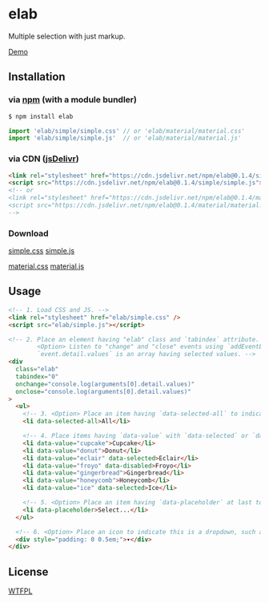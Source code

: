 # elab

Multiple selection with just markup.

[Demo](https://luncheon.github.io/elab/index.html)

## Installation

### via [npm](https://www.npmjs.com/package/elab) (with a module bundler)

```sh
$ npm install elab
```

```js
import 'elab/simple/simple.css' // or 'elab/material/material.css'
import 'elab/simple/simple.js'  // or 'elab/material/material.js'
```

### via CDN ([jsDelivr](https://www.jsdelivr.com/package/npm/elab))

```html
<link rel="stylesheet" href="https://cdn.jsdelivr.net/npm/elab@0.1.4/simple/simple.css" />
<script src="https://cdn.jsdelivr.net/npm/elab@0.1.4/simple/simple.js"></script>```
<!-- or
<link rel="stylesheet" href="https://cdn.jsdelivr.net/npm/elab@0.1.4/material/material.css" />
<script src="https://cdn.jsdelivr.net/npm/elab@0.1.4/material/material.js"></script>
-->
```

### Download

[simple.css](https://cdn.jsdelivr.net/npm/elab@0.1.4/simple/simple.css)
[simple.js](https://cdn.jsdelivr.net/npm/elab@0.1.4/simple/simple.js)

[material.css](https://cdn.jsdelivr.net/npm/elab@0.1.4/material/material.css)
[material.js](https://cdn.jsdelivr.net/npm/elab@0.1.4/material/material.js)

## Usage

```html
<!-- 1. Load CSS and JS. -->
<link rel="stylesheet" href="elab/simple.css" />
<script src="elab/simple.js"></script>

<!-- 2. Place an element having "elab" class and `tabindex` attribute.
        <Option> Listen to "change" and "close" events using `addEventListener()` or `on-` attributes.
        `event.detail.values` is an array having selected values. -->
<div
  class="elab"
  tabindex="0"
  onchange="console.log(arguments[0].detail.values)"
  onclose="console.log(arguments[0].detail.values)"
>
  <ul>
    <!-- 3. <Option> Place an item having `data-selected-all` to indicate or toggle all items. -->
    <li data-selected-all>All</li>

    <!-- 4. Place items having `data-value` with `data-selected` or `data-disabled` as appropriate. -->
    <li data-value="cupcake">Cupcake</li>
    <li data-value="donut">Donut</li>
    <li data-value="eclair" data-selected>Eclair</li>
    <li data-value="froyo" data-disabled>Froyo</li>
    <li data-value="gingerbread">Gingerbread</li>
    <li data-value="honeycomb">Honeycomb</li>
    <li data-value="ice" data-selected>Ice</li>

    <!-- 5. <Option> Place an item having `data-placeholder` at last to display the placeholder. -->
    <li data-placeholder>Select...</li>
  </ul>

  <!-- 6. <Option> Place an icon to indicate this is a dropdown, such as "▾". -->
  <div style="padding: 0 0.5em;">▾</div>
</div>
```

## License

[WTFPL](http://www.wtfpl.net)
